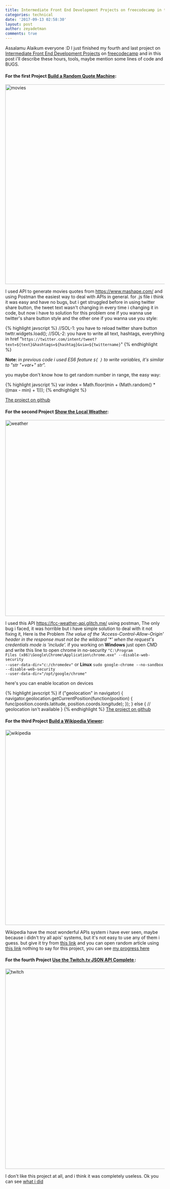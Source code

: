 ```yaml
---
title: Intermediate Front End Development Projects on freecodecamp in two days
categories: technical
date: '2017-09-13 02:58:30'
layout: post
author: zeyadetman
comments: true
---
```


Assalamu Alaikum everyone :D
I just finished my fourth and last project on <a href="https://www.freecodecamp.org/map-aside#nested-collapseIntermediateFrontEndDevelopmentProjects" target="_blank" rel="noopener">Intermediate Front End Development Projects</a> on <a href="https://www.freecodecamp.org/" target="_blank" rel="noopener">freecodecamp</a> and in this post i'll describe these hours, tools, maybe mention some lines of code and BUGS.
<h4>For the first Project <a href="https://www.freecodecamp.org/challenges/build-a-random-quote-machine" target="_parent">Build a Random Quote Machine</a>:</h4>
<img class=" size-full wp-image-2000 aligncenter img-fluid" src="https://zeyadetman.files.wordpress.com/2017/09/movies.png" alt="movies" width="1231" height="629" />

I used API to generate movies quotes from <a href="https://www.mashape.com/" target="_blank" rel="noopener">https://www.mashape.com/</a> and using Postman the easiest way to deal with APIs in general. for .js file i think it was easy and have no bugs, but i get struggled before in using twitter share button, the tweet text wasn't changing in every time i changing it in code, but now i have to solution for this problem one if you wanna use twitter's share button style and the other one if you wanna use you style:

{% highlight javscript %}
//SOL-1: you have to reload twitter share button
twttr.widgets.load();
//SOL-2: you have to write all text, hashtags, everything in href
"`https://twitter.com/intent/tweet?text=${text}&hashtags=${hashtag}&via=${twittername}`"
{% endhighlight %}

<strong>Note: </strong><em>in previous code i used ES6 feature ` ${ } ` to write variables, it's similar to "str "+var+" str".</em>

you maybe don't know how to get random number in range, the easy way:

{% highlight javscript %}
var index = Math.floor(min + (Math.random() * ((max - min) + 1)));
{% endhighlight %}

<a href="https://github.com/zeyadetman/MoviesQuotes" target="_blank" rel="noopener">The project on github</a>
<h4>For the second Project <a href="https://www.freecodecamp.org/challenges/show-the-local-weather" target="_parent">Show the Local Weather</a>:</h4>
<img class=" size-full wp-image-2002 aligncenter img-fluid" src="https://zeyadetman.files.wordpress.com/2017/09/weather.png" alt="weather" width="1277" height="617" />

I used this API <a href="https://fcc-weather-api.glitch.me/" target="_blank" rel="noopener">https://fcc-weather-api.glitch.me/</a> using postman, The only bug i faced, it was horrible but i have simple solution to deal with it not fixing it, Here is the Problem <em>The value of the 'Access-Control-Allow-Origin' header in the response must not be the wildcard '*' when the request's credentials mode is 'include'.</em> if you working on <strong>Windows</strong> just open CMD and write this line to open chrome in no-security
<code>"C:\Program Files (x86)\Google\Chrome\Application\chrome.exe" --disable-web-security --user-data-dir="c:/chromedev"</code>
or <strong>Linux</strong>
<code>sudo google-chrome --no-sandbox --disable-web-security --user-data-dir="/opt/google/chrome"</code>

here's you can enable location on devices

{% highlight javscript %}
if ("geolocation" in navigator) {
    navigator.geolocation.getCurrentPosition(function(position) {
        func(position.coords.latitude, position.coords.longitude);
    });
} else {
    // geolocation isn't available
}
{% endhighlight %}
<a href="https://github.com/zeyadetman/WeatherApp" target="_blank" rel="noopener">The project on github</a>
<h4>For the third Project <a href="https://www.freecodecamp.org/challenges/build-a-wikipedia-viewer" target="_parent">Build a Wikipedia Viewer</a>:</h4>
<img class=" size-full wp-image-2005 aligncenter img-fluid" src="https://zeyadetman.files.wordpress.com/2017/09/wikipedia.png" alt="wikipedia" width="1249" height="615" />

Wikipedia have the most wonderful APIs system i have ever seen, maybe because i didn't try all apis' systems, but it's not easy to use any of them i guess. but give it try from <a href="https://www.mediawiki.org/wiki/API:Main_page" target="_blank" rel="noopener">this link</a> and you can open random article using <a href="https://en.wikipedia.org/wiki/Special:Random" target="_blank" rel="noopener">this link</a> nothing to say for this project, you can see <a href="https://github.com/zeyadetman/Wikipedia" target="_blank" rel="noopener">my progress here</a>
<h4>For the fourth Project <a href="https://www.freecodecamp.org/challenges/use-the-twitchtv-json-api" target="_parent">Use the Twitch.tv JSON API Complete </a>:</h4>
<img class=" size-full wp-image-2007 aligncenter img-fluid" src="https://zeyadetman.files.wordpress.com/2017/09/twitch.png" alt="twitch" width="1265" height="631" />

I don't like this project at all, and i think it was completely useless. Ok you can see <a href="https://github.com/zeyadetman/TwitchTv/" target="_blank" rel="noopener">what i did</a>